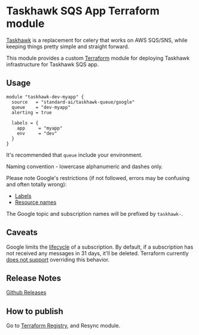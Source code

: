 Taskhawk SQS App Terraform module 
================================= 
 
[Taskhawk](https://github.com/standard-ai/taskhawk) is a replacement for celery that works on AWS SQS/SNS, while 
keeping things pretty simple and straight forward.  
 
This module provides a custom [Terraform](https://www.terraform.io/) module for deploying Taskhawk  
infrastructure for Taskhawk SQS app. 
 
Usage 
----- 
```hcl 
module "taskhawk-dev-myapp" { 
  source   = "standard-ai/taskhawk-queue/google" 
  queue    = "dev-myapp" 
  alerting = true 
 
  labels = { 
    app     = "myapp" 
    env     = "dev" 
  } 
} 
``` 
 
It's recommended that `queue` include your environment.  
 
Naming convention - lowercase alphanumeric and dashes only.

Please note Google's restrictions (if not followed, errors may be confusing and often totally wrong):
- [Labels](https://cloud.google.com/pubsub/docs/labels#requirements)
- [Resource names](https://cloud.google.com/pubsub/docs/admin#resource_names) 

The Google topic and subscription names will be prefixed by `taskhawk-`.

## Caveats

Google limits the [lifecycle](https://cloud.google.com/pubsub/docs/subscriber#lifecycle) of a subscription. By default, if a subscription
has not received any messages in 31 days, it'll be deleted. Terraform currently [does not support](https://github.com/terraform-providers/terraform-provider-google/issues/2507) 
overriding this behavior.  
 
## Release Notes 
 
[Github Releases](https://github.com/standard-ai/terraform-aws-taskhawk-queue/releases) 
 
## How to publish 
 
Go to [Terraform Registry](https://registry.terraform.io/modules/standard-ai/taskhawk-queue/aws), and Resync module. 
